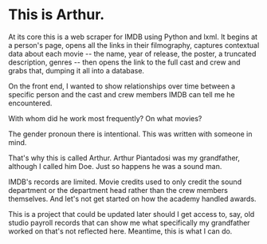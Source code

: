 This is Arthur.
===============

At its core this is a web scraper for IMDB using Python and lxml. It begins at a person's page, opens all the links in their filmography, captures contextual data about each movie -- the name, year of release, the poster, a truncated description, genres -- then opens the link to the full cast and crew and grabs that, dumping it all into a database.

On the front end, I wanted to show relationships over time between a specific person and the cast and crew members IMDB can tell me he encountered. 

With whom did he work most frequently? On what movies?

The gender pronoun there is intentional. This was written with someone in mind.

That's why this is called Arthur. Arthur Piantadosi was my grandfather, although I called him Doe. Just so happens he was a sound man.

IMDB's records are limited. Movie credits used to only credit the sound department or the department head rather than the crew members themselves. And let's not get started on how the academy handled awards. 

This is a project that could be updated later should I get access to, say, old studio payroll records that can show me what specifically my grandfather worked on that's not reflected here. Meantime, this is what I can do.